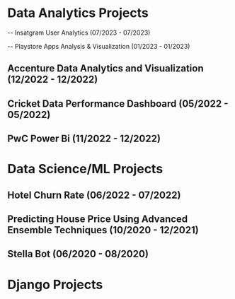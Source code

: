 # Data Analytics Projects

-- Insatgram User Analytics (07/2023 - 07/2023)


-- Playstore Apps Analysis & Visualization (01/2023 - 01/2023)


## Accenture Data Analytics and Visualization (12/2022 - 12/2022)


## Cricket Data Performance Dashboard (05/2022 - 05/2022)


## PwC Power Bi (11/2022 - 12/2022)
    

# Data Science/ML Projects

## Hotel Churn Rate (06/2022 - 07/2022)


## Predicting House Price Using Advanced Ensemble Techniques (10/2020 - 12/2021)


## Stella Bot (06/2020 - 08/2020)


# Django Projects




